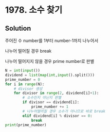 # 1978. 소수 찾기

## Solution

주어진 수 number를 1부터 number-1까지 나누어서

나누어 떨어질 경우 break

나누어 떨어지지 않을 경우 prime number로 판별

```python
N = int(input())
dividend = list(map(int,input().split()))
prime_number = 0
for i in range(N):
    # divisor 생성
    for divisor in range(2, dividend[i]+1):
        # 소수인지 아닌지 판별
        if divisor == dividend[i]:
            prime_number += 1
        # 나누어떨어질 경우 소수가 아니므로 바로 break
        elif dividend[i] % divisor == 0:
            break
print(prime_number)
```